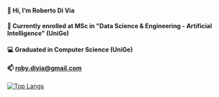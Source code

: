 <!--
### Hi there 👋
**roberto98/roberto98** is a ✨ _special_ ✨ repository because its `README.md` (this file) appears on your GitHub profile.

Here are some ideas to get you started:

- 🔭 I’m currently working on ...
- 🌱 I’m currently learning ...
- 👯 I’m looking to collaborate on ...
- 🤔 I’m looking for help with ...
- 💬 Ask me about ...
- 📫 How to reach me: ...
- 😄 Pronouns: ...
- ⚡ Fun fact: ...
-->


#### 👋 Hi, I’m Roberto Di Via
#### 🧠 Currently enrolled at MSc in "Data Science & Engineering - Artificial Intelligence" (UniGe)
#### 💻 Graduated in Computer Science (UniGe)
#### 📫 roby.divia@gmail.com

[![Top Langs](https://github-readme-stats.vercel.app/api/top-langs/?username=roberto98&layout=compact&langs_count=6)](https://github.com/anuraghazra/github-readme-stats) 

<!-- 
https://github.com/anuraghazra/github-readme-stats

[![Anurag's GitHub stats](https://github-readme-stats.vercel.app/api?username=roberto98&count_private=true&show_icons=true&theme=codeSTACKr )](https://github.com/anuraghazra/github-readme-stats)
[![Readme Card](https://github-readme-stats.vercel.app/api/pin/?username=anuraghazra&repo=github-readme-stats)](https://github.com/anuraghazra/github-readme-stats)
-->
